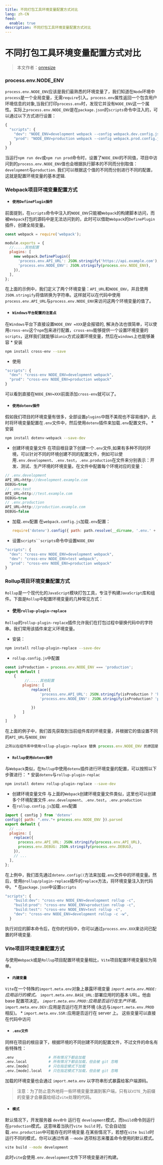 ```yaml
---
title: 不同打包工具环境变量配置方式对比
lang: zh-CN
feed:
  enable: true
description: 不同打包工具环境变量配置方式对比
---
```


# 不同打包工具环境变量配置方式对比

> 本文作者：[onresize](https://github.com/onresize)

### process.env.NODE_ENV

`process.env.NODE_ENV`应该是我们最熟悉的环境变量了，我们知道在`Node`环境中`process`是一个全局变量，无需`require`引入。`process.env`属性返回一个包含用户环境信息的对象,当我们打印`process.env`时，发现它并没有`NODE_ENV`这一个属性。实际上`process.env.NODE_ENV`是在`package.json`的`scripts`命令中注入的，可以通过以下方式进行设置：

```js
{
  "scripts": {
    "dev": "NODE_ENV=development webpack --config webpack.dev.config.js",
    "prod": "NODE_ENV=production webpack --config webpack.prod.config.js"
  }
}
```

当运行`npm run dev`或`npm run prod`命令时，设置了`NODE_ENV`的不同值，项目中访问到的`process.env.NODE_ENV`值也会根据执行脚本的不同而分别取值：`development`与`production`. 我们可以根据这个值的不同而分别进行不同的配置，这就是配置环境变量的基本逻辑.

### Webpack项目环境变量配置方式

- #### `使用DefinePlugin插件`

前面提到，在`scripts`命令中注入的`NODE_ENV`只能被`Webpack`的构建脚本访问，而被`Webpack`打包的源码中是无法访问到的，此时可以借助`Webpack`的`DefinePlugin`插件，创建全局变量。

```js
const webpack = require('webpack');

module.exports = {
  //.....其他配置
  plugins: [
    new webpack.DefinePlugin({
      'process.env.API_URL': JSON.stringify('https://api.example.com'),
      'process.env.NODE_ENV': JSON.stringify(process.env.NODE_ENV),
    }),
  ],
};
```

在上面的示例中，我们定义了两个环境变量：`API_URL`和`NODE_ENV`，并且使用`JSON.stringify`将值转换为字符串。这样就可以在代码中使用`process.env.API_URL`与`process.env.NODE_ENV`来访问这两个环境变量的值了。

- #### `Windows平台配置的注意点`

在`Windows`平台下直接设置`NODE_ENV =XXX`是会报错的, 解决办法也很简单，可以使用`cross-env`这个`npm`包来进行配置，`cross-env`能够提供一个设置环境变量的`scripts`，这样我们就能够以`unix`方式设置环境变量，然后在`windows`上也能够兼容 * 安装

```bash
npm install cross-env --save
```

- 使用

```js
"scripts": {
  "dev": "cross-env NODE_ENV=development webpack",
  "prod": "cross-env NODE_ENV=production webpack"
}
```

可以看到直接在`NODE_ENV=XXX`前面添加`cross-env`就可以了。

- #### `使用dotenv插件`

假如我们项目的环境变量有很多，全部设置`plugins`中既不美观也不容易维护，此时将环境变量配置在`.env`文件中，然后使用`dotenv`插件来加载`.env`配置文件。 * 安装

```bash
npm install dotenv-webpack --save-dev
```

- 创建环境变量文件 在项目根目录下创建一个`.env`文件,如果有多种不同的环境，可以针对不同的环境创建不同的配置文件，例如可以使用`.env.development`、`.env.test`，`.env.production`在文件来分别表示：开发、测试、生产环境的环境变量。在文件中配置每个环境对应的变量：

```js
// .env.development
API_URL=http://development.example.com
DEBUG=true
// .env.test
API_URL=http://test.example.com
DEBUG=true
// .env.production
API_URL=http://production.example.com
DEBUG=false
```

- 加载`.env`配置 在`webpack.config.js`加载`.env`配置：

  ```js
  require('dotenv').config({ path: path.resolve(__dirname, '.env.' + process.env.NODE_ENV) })
  ```

- 设置`scripts``scripts`命令中设置`NODE_ENV`

```js
"scripts": {
  "dev": "cross-env NODE_ENV=development webpack",
  "dev": "cross-env NODE_ENV=test webpack",
  "prod": "cross-env NODE_ENV=production webpack"
}
```

### Rollup项目环境变量配置方式

`Rollup`是一个现代化的`JavaScript`模块打包工具，专注于构建`JavaScript`库和组件。下面是`Rollup`中配置环境变量的几种常见方式：

- #### 使用`rollup-plugin-replace`

`Rollup`的`rollup-plugin-replace`插件允许我们在打包过程中替换代码中的字符串。我们常用该插件来定义环境变量。

- 安装：

```bash
npm install rollup-plugin-replace --save-dev
```

- `rollup.config.js`中配置

```js
const isProduction = process.env.NODE_ENV === 'production';
export default [
    {
         //.....其他配置
        plugins: [
            replace({
                'process.env.API_URL': JSON.stringify(isProduction ? 'https://prod.example.cn' : 'https://dev.example.cn')
                'process.env.NODE_ENV': JSON.stringify(isProduction? 'production' : 'development')

            })
        ]
    }
]
```

在上面的例子中，我们首先获取到当前组件库的环境变量，并根据它的值设置不同的`API_URL`与`NODE_ENV`

```js
之所以在组件库中使用rollup-plugin-replace 替换 process.env.NODE_ENV 的原因是为了在打包时，将代码中的环境变量替换为实际的值，以便在不同的环境中正确地运行组件库。这样就避免了宿主工程中的环境变量process.env.NODE_ENV,对组件库环境变量的影响。
```

- #### `Rollup使用dotenv插件`

与`Webpack`类似，在`Rollup`中使用`dotenv`插件进行环境变量的配置，可以按照以下步骤进行： * 安装`dotenv`与`rollup-plugin-replac`

```bash
npm install dotenv rollup-plugin-replace --save-dev
```

- 创建环境变量文件 与上面的`Webpack`创建环境变量文件类似，这里也可以创建多个环境配置文件`.env.development`、`.env.test`，`.env.production`
- 在`rollup.config.js`加载`.env`配置

```js
import { config } from 'dotenv'
config({ path: ".env."+ process.env.NODE_ENV }).parsed
export default {
  // ...
  plugins: [
    replace({
      process.env.API_URL: JSON.stringify(process.env.API_URL),
      process.env.DEBUG: JSON.stringify(process.env.DEBUG),
    }),
    // ...
  ],
};
```

在上例中，我们首先通过`dotenv.config()`方法来加载`.env`文件中的环境变量。然后，使用`@rollup/plugin-replace`插件的`replace`方法，将环境变量注入到代码中。 * 在`package.json`中设置`scripts`

```js
"scripts": {
    "build:dev": "cross-env NODE_ENV=development rollup -c",
    "build:prod": "cross-env NODE_ENV=production rollup -c",
    "build:test": "cross-env NODE_ENV=test rollup -c",
    "dev": "cross-env NODE_ENV=development rollup -c -w",
  }
```

执行对应的脚本命令后，在你的代码中，你可以通过`process.env.XXX`来访问已配置的环境变量.

### Vite项目环境变量配置方式

与使用`Webpack`或是`Rollup`项目配置环境变量相比，`Vite`项目配置环境变量较为简单。

- #### `内建变量`

`Vite`在一个特殊的`import.meta.env`对象上暴露环境变量 *`import.meta.env.MODE:` 应用运行的模式。* `import.meta.env.BASE_URL:`部署应用时的基本 URL。他由base 配置项决定。 *`import.meta.env.PROD:`应用是否运行在生产环境。*
`import.meta.env.DEV:`应用是否运行在开发环境 (永远与`import.meta.env.PROD`相反)。 * `import.meta.env.SSR:`应用是否运行在 server 上。 这些变量可以直接在代码中访问

- #### `.env文件`

同样在项目的根目录下，根据环境的不同创建不同的配置文件，不过文件的命名有些特殊性：

```bash
.env                # 所有情况下都会加载
.env.local          # 所有情况下都会加载，但会被 git 忽略
.env.[mode]         # 只在指定模式下加载
.env.[mode].local   # 只在指定模式下加载，但会被 git 忽略
```

加载的环境变量也会通过 `import.meta.env` 以字符串形式暴露给客户端源码。

> 注意：为了防止意外地将一些环境变量泄漏到客户端，只有以`VITE_`为前缀的变量才会暴露给经过`vite`处理的代码。

- #### `模式`

默认情况下，开发服务器 `dev命令` 运行在 `development`模式，而`build`命令则运行在`production`模式。这意味着当执行`vite build` 时，它会自动加载`.env.production`中可能存在的环境变量.在某些情况下，若想在`vite build`时运行不同的模式，你可以通过传递 `--mode` 选项标志来覆盖命令使用的默认模式。

```bash
vite build --mode development
```

此时`vite`会使用`.env.development`文件下环境变量进行构建。